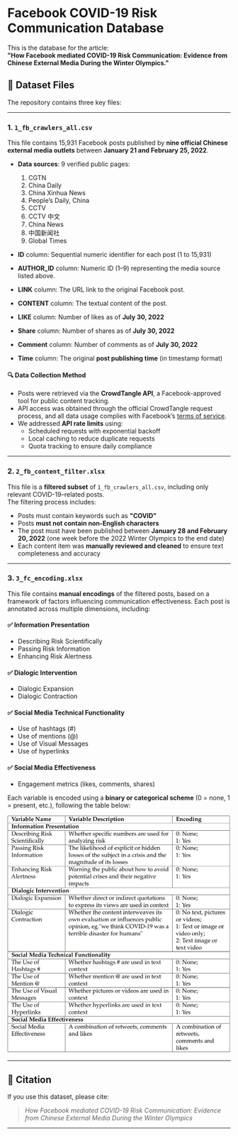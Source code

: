 # Facebook COVID-19 Risk Communication Database

This is the database for the article:  
**"How Facebook mediated COVID-19 Risk Communication: Evidence from Chinese External Media During the Winter Olympics."**

## 📁 Dataset Files

The repository contains three key files:

---

### 1. `1_fb_crawlers_all.csv`

This file contains 15,931 Facebook posts published by **nine official Chinese external media outlets** between **January 21 and February 25, 2022**.

- **Data sources**: 9 verified public pages:
  1. CGTN  
  2. China Daily  
  3. China Xinhua News  
  4. People’s Daily, China  
  5. CCTV  
  6. CCTV 中文  
  7. China News  
  8. 中国新闻社  
  9. Global Times

- **ID** column: Sequential numeric identifier for each post (1 to 15,931) 

- **AUTHOR_ID** column: Numeric ID (1–9) representing the media source listed above.

- **LINK** column: The URL link to the original Facebook post.

- **CONTENT** column: The textual content of the post.

- **LIKE** column: Number of likes as of **July 30, 2022**

- **Share** column: Number of shares as of **July 30, 2022** 

- **Comment** column: Number of comments as of **July 30, 2022**

- **Time** column: The original **post publishing time** (in timestamp format)

#### 🔍 Data Collection Method

- Posts were retrieved via the **CrowdTangle API**, a Facebook-approved tool for public content tracking.
- API access was obtained through the official CrowdTangle request process, and all data usage complies with Facebook’s [terms of service](https://www.crowdtangle.com/terms/).
- We addressed **API rate limits** using:
  - Scheduled requests with exponential backoff
  - Local caching to reduce duplicate requests
  - Quota tracking to ensure daily compliance

---

### 2. `2_fb_content_filter.xlsx`

This file is a **filtered subset** of `1_fb_crawlers_all.csv`, including only relevant COVID-19–related posts.  
The filtering process includes:

- Posts must contain keywords such as **"COVID"**
- Posts **must not contain non-English characters**
- The post must have been published between **January 28 and February 20, 2022** (one week before the 2022 Winter Olympics to the end date)
- Each content item was **manually reviewed and cleaned** to ensure text completeness and accuracy

---

### 3. `3_fc_encoding.xlsx`

This file contains **manual encodings** of the filtered posts, based on a framework of factors influencing communication effectiveness. Each post is annotated across multiple dimensions, including:

#### ✅ **Information Presentation**
- Describing Risk Scientifically
- Passing Risk Information
- Enhancing Risk Alertness

#### ✅ **Dialogic Intervention**
- Dialogic Expansion
- Dialogic Contraction

#### ✅ **Social Media Technical Functionality**
- Use of hashtags (#)
- Use of mentions (@)
- Use of Visual Messages
- Use of hyperlinks

#### ✅ **Social Media Effectiveness**
- Engagement metrics (likes, comments, shares)

Each variable is encoded using a **binary or categorical scheme** (0 = none, 1 = present, etc.), following the table below:

![Encoding Table](encoding_scheme.png)

---

## 📄 Citation

If you use this dataset, please cite:

> *How Facebook mediated COVID-19 Risk Communication: Evidence from Chinese External Media During the Winter Olympics*

---